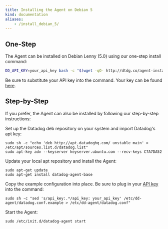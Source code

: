 ```yaml
---
title: Installing the Agent on Debian 5
kind: documentation
aliases:
    - /install_debian_5/
---
```


## One-Step

The Agent can be installed on Debian Lenny (5.0) using our one-step install command:

```bash
DD_API_KEY=your_api_key bash -c "$(wget -qO- http://dtdg.co/agent-install-debian)"
```

Be sure to substitute your API key into the command. Your key can be found [here](https://app.datadoghq.com/account/settings#api).

## Step-by-Step

If you prefer, the Agent can also be installed by following our step-by-step instructions:

Set up the Datadog deb repository on your system and import Datadog's apt key:
```shell
sudo sh -c "echo 'deb http://apt.datadoghq.com/ unstable main' > /etc/apt/sources.list.d/datadog.list"
sudo apt-key adv --keyserver keyserver.ubuntu.com --recv-keys C7A7DA52
```

Update your local apt repository and install the Agent:
```shell
sudo apt-get update
sudo apt-get install datadog-agent-base
```

Copy the example configuration into place. Be sure to plug in your [API key](https://app.datadoghq.com/account/settings#api) into the command:
```shell
sudo sh -c "sed 's/api_key:.*/api_key: your_api_key' /etc/dd-agent/datadog.conf.example > /etc/dd-agent/datadog.conf"
```

Start the Agent:
```shell
sudo /etc/init.d/datadog-agent start
```
